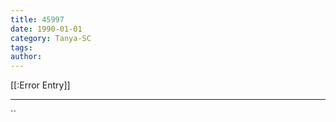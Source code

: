```yaml
---
title: 45997
date: 1990-01-01
category: Tanya-SC
tags: 
author: 
---
```


[[:Error Entry]]

---



``
